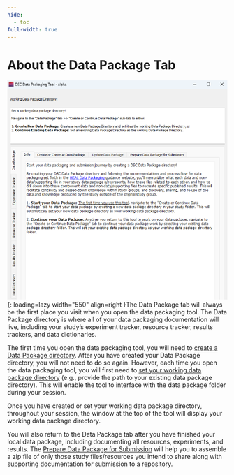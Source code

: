 ```yaml
---
hide:
  - toc
full-width: true
---
```


# About the Data Package Tab

![](../app-screenshots/windows-gui.PNG){: loading=lazy width="550" align=right }The Data Package tab will always be the first place you visit when you open the data packaging tool. The Data Package directory is where all of your data packaging documentation will live, including your study’s experiment tracker, resource tracker, results trackers, and data dictionaries.   

The first time you open the data packaging tool, you will need to [create a Data Package directory](pkgdir.md). After you have created your Data Package directory, you will not need to do so again. However, each time you open the data packaging tool, you will first need to [set your working data package directory](setdir.md) (e.g., provide the path to your existing data package directory). This will enable the tool to interface with the data package folder during your session. 

Once you have created or set your working data package directory, throughout your session, the window at the top of the tool will display your working data package directory.

You will also return to the Data Package tab after you have finished your local data package, including documenting all resources, experiments, and results. The [Prepare Data Package for Submission](prepare.md) will help you to assemble a zip file of only those study files/resources you intend to share along with supporting documentation for submission to a repository.